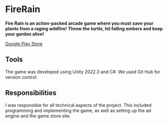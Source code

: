 # **FireRain**

**Fire Rain is an action-packed arcade game where you must save your plants from a raging wildfire! Throw the turtle, hit falling embers and keep your garden alive!**

[Google Play Store](https://github.com/DerBrotDoktor/FireRain)

## Tools

The game was developed using Unity 2022.3 and C#.
We used Git Hub for version control.

## Responsibilities
I was responsible for all technical aspects of the project. This included programming and implementing the game, as well as setting up the ad engine and the game store site.
